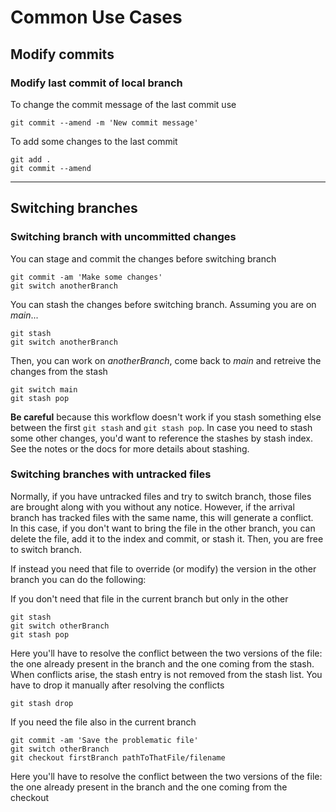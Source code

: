 # Common Use Cases

## Modify commits

### Modify last commit of local branch

To change the commit message of the last commit use
```
git commit --amend -m 'New commit message'
```

To add some changes to the last commit
```
git add .
git commit --amend
```

___

## Switching branches 

### Switching branch with uncommitted changes

You can stage and commit the changes before switching branch
```
git commit -am 'Make some changes'
git switch anotherBranch
```

You can stash the changes before switching branch. Assuming you are on *main*...
```
git stash
git switch anotherBranch
```
Then, you can work on *anotherBranch*, come back to *main* and retreive the changes from the stash
```
git switch main
git stash pop
```
**Be careful** because this workflow doesn't work if you stash something else between the first `git stash` and `git stash pop`. In case you need to stash some other changes, you'd want to reference the stashes by stash index. See the notes or the docs for more details about stashing.

### Switching branches with untracked files

Normally, if you have untracked files and try to switch branch, those files are brought along with you without any notice. 
However, if the arrival branch has tracked files with the same name, this will generate a conflict.  
In this case, if you don't want to bring the file in the other branch, you can delete the file, add it to the index and commit, or stash it.
Then, you are free to switch branch.

If instead you need that file to override (or modify) the version in the other branch you can do the following:

If you don't need that file in the current branch but only in the other
```
git stash
git switch otherBranch
git stash pop
```
Here you'll have to resolve the conflict between the two versions of the file: the one already present in the branch and the one coming from the stash.  
When conflicts arise, the stash entry is not removed from the stash list. You have to drop it manually after resolving the conflicts
```
git stash drop
```

If you need the file also in the current branch
```
git commit -am 'Save the problematic file'
git switch otherBranch
git checkout firstBranch pathToThatFile/filename
```
Here you'll have to resolve the conflict between the two versions of the file: the one already present in the branch and the one coming from the checkout